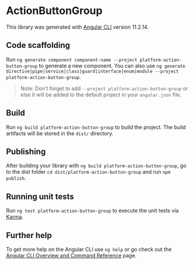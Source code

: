 # ActionButtonGroup

This library was generated with [Angular CLI](https://github.com/angular/angular-cli) version 11.2.14.

## Code scaffolding

Run `ng generate component component-name --project platform-action-button-group` to generate a new component. You can also use `ng generate directive|pipe|service|class|guard|interface|enum|module --project platform-action-button-group`.
> Note: Don't forget to add `--project platform-action-button-group` or else it will be added to the default project in your `angular.json` file. 

## Build

Run `ng build platform-action-button-group` to build the project. The build artifacts will be stored in the `dist/` directory.

## Publishing

After building your library with `ng build platform-action-button-group`, go to the dist folder `cd dist/platform-action-button-group` and run `npm publish`.

## Running unit tests

Run `ng test platform-action-button-group` to execute the unit tests via [Karma](https://karma-runner.github.io).

## Further help

To get more help on the Angular CLI use `ng help` or go check out the [Angular CLI Overview and Command Reference](https://angular.io/cli) page.
